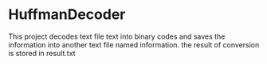 # HuffmanDecoder
This project decodes text file text into binary codes and saves the information into another text file named information. the result of conversion is stored in result.txt
